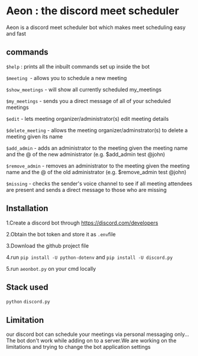 
# Aeon : the discord meet scheduler

Aeon is a discord meet scheduler bot which makes meet scheduling easy and fast 




## commands

```$help``` : prints all the inbuilt commands set up inside the bot  

```$meeting ```- allows you to schedule a new meeting

```$show_meetings``` - will show all currently scheduled my_meetings

```$my_meetings``` - sends you a direct message of all of your scheduled meetings

```$edit``` - lets meeting organizer/administrator(s) edit meeting details

```$delete_meeting``` - allows the meeting organizer/adminstrator(s) to delete a meeting given its name

```$add_admin``` - adds an administrator to the meeting given the meeting name and the @ of the new administrator (e.g. $add_admin test @john)

```$remove_admin``` - removes an administrator to the meeting given the meeting name and the @ of the old administrator (e.g. $remove_admin test @john)

```$missing``` - checks the sender's voice channel to see if all meeting attendees are present and sends a direct message to those who are missing
## Installation

1.Create a discord bot through https://discord.com/developers

2.Obtain the bot token and store it as ```.env```file


3.Download the github project file 

4.run ```pip install -U python-dotenv``` and ```pip install -U discord.py```

5.run ```aeonbot.py``` on your cmd locally
    
## Stack used
``python`` `discord.py`
## Limitation

our discord bot can schedule your meetings via personal messaging only...
The bot don't work while adding on to a server.We are working on the limitations and trying to change the bot application settings